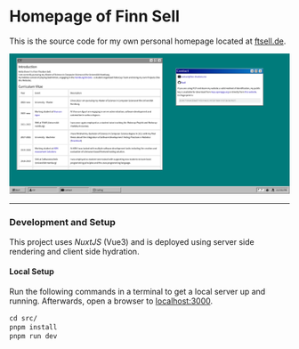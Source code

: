 # Homepage of Finn Sell

This is the source code for my own personal homepage located at
[ftsell.de](https://ftsell.de).

![Screenshot](./.screenshot.png)

---

### Development and Setup

This project uses *NuxtJS* (Vue3) and is deployed using server side rendering and client side hydration.

#### Local Setup

Run the following commands in a terminal to get a local server up and running.
Afterwards, open a browser to [localhost:3000](http://localhost:3000/).
```shell
cd src/
pnpm install
pnpm run dev
```
